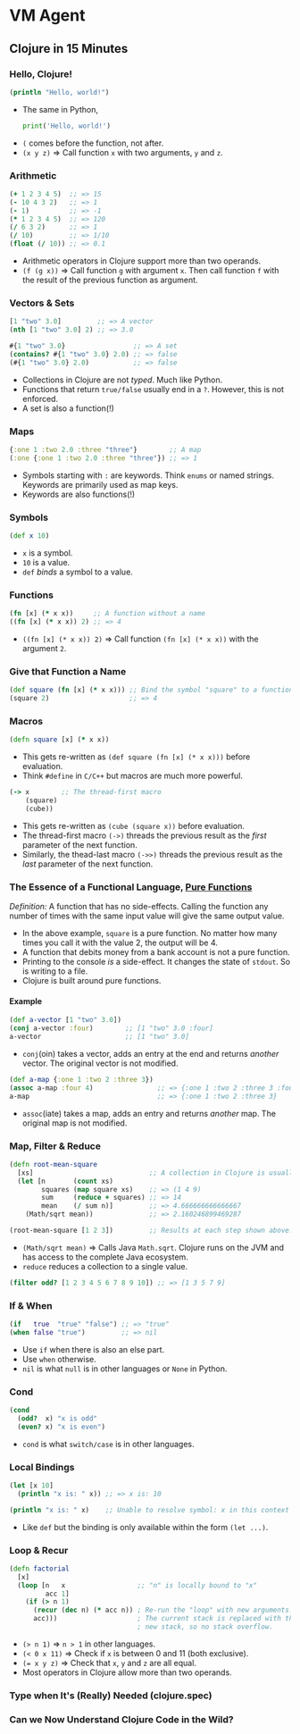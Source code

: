 # VM Agent

## Clojure in 15 Minutes

### Hello, Clojure!

```clojure
(println "Hello, world!")
```

- The same in Python,
    ```python
    print('Hello, world!')
    ```
- `(` comes before the function, not after.
- `(x y z)` => Call function `x` with two arguments, `y` and `z`.

### Arithmetic

```clojure
(+ 1 2 3 4 5)  ;; => 15
(- 10 4 3 2)   ;; => 1
(- 1)          ;; => -1
(* 1 2 3 4 5)  ;; => 120
(/ 6 3 2)      ;; => 1
(/ 10)         ;; => 1/10
(float (/ 10)) ;; => 0.1
```

- Arithmetic operators in Clojure support more than two operands.
- `(f (g x))` => Call function `g` with argument `x`. Then call function `f` with the result of the previous function as argument.

### Vectors & Sets

```clojure
[1 "two" 3.0]         ;; => A vector
(nth [1 "two" 3.0] 2) ;; => 3.0

#{1 "two" 3.0}                 ;; => A set
(contains? #{1 "two" 3.0} 2.0) ;; => false
(#{1 "two" 3.0} 2.0)           ;; => false
```

- Collections in Clojure are not *typed*. Much like Python.
- Functions that return `true/false` usually end in a `?`. However, this is not enforced.
- A set is also a function(!)

### Maps

```clojure
{:one 1 :two 2.0 :three "three"}        ;; A map
(:one {:one 1 :two 2.0 :three "three"}) ;; => 1
```

- Symbols starting with `:` are keywords. Think `enums` or named strings. Keywords are primarily used as map keys.
- Keywords are also functions(!)

### Symbols

```clojure
(def x 10)
```

- `x` is a symbol.
- `10` is a value.
- `def` *binds* a symbol to a value.

### Functions

```clojure
(fn [x] (* x x))     ;; A function without a name
((fn [x] (* x x)) 2) ;; => 4
```

- `((fn [x] (* x x)) 2)` => Call function `(fn [x] (* x x))` with the argument `2`.

### Give that Function a Name

```clojure
(def square (fn [x] (* x x))) ;; Bind the symbol "square" to a function
(square 2)                    ;; => 4
```

### Macros

```clojure
(defn square [x] (* x x))
```

- This gets re-written as `(def square (fn [x] (* x x)))` before evaluation.
- Think `#define` in `C/C++` but macros are much more powerful.

```clojure
(-> x        ;; The thread-first macro
    (square)
    (cube))
```

- This gets re-written as `(cube (square x))` before evaluation.
- The thread-first macro `(->)` threads the previous result as the *first* parameter of the next function.
- Similarly, the thead-last macro `(->>)` threads the previous result as the *last* parameter of the next function.

### The Essence of a Functional Language, [Pure Functions](https://en.wikipedia.org/wiki/Pure_function)

*Definition:* A function that has no side-effects. Calling the function any number of times with the same input value will give the same output value.

- In the above example, `square` is a pure function. No matter how many times you call it with the value 2, the output will be 4.
- A function that debits money from a bank account is not a pure function.
- Printing to the console *is* a side-effect. It changes the state of `stdout`. So is writing to a file.
- Clojure is built around pure functions.

#### Example

```clojure
(def a-vector [1 "two" 3.0])
(conj a-vector :four)        ;; [1 "two" 3.0 :four]
a-vector                     ;; [1 "two" 3.0]
```

- `conj`(oin) takes a vector, adds an entry at the end and returns *another* vector. The original vector is not modified.

```clojure
(def a-map {:one 1 :two 2 :three 3})
(assoc a-map :four 4)                ;; => {:one 1 :two 2 :three 3 :four 4}
a-map                                ;; => {:one 1 :two 2 :three 3}
```

- `assoc`(iate) takes a map, adds an entry and returns *another* map. The original map is not modified.

### Map, Filter & Reduce

```clojure
(defn root-mean-square
  [xs]                             ;; A collection in Clojure is usually named xs, ys etc.
  (let [n       (count xs)
        squares (map square xs)    ;; => (1 4 9)
        sum     (reduce + squares) ;; => 14
        mean    (/ sum n)]         ;; => 4.666666666666667
    (Math/sqrt mean))              ;; => 2.160246899469287

(root-mean-square [1 2 3])         ;; Results at each step shown above.
```

- `(Math/sqrt mean)` => Calls Java `Math.sqrt`. Clojure runs on the JVM and has access to the complete Java ecosystem.
- `reduce` reduces a collection to a single value.

```clojure
(filter odd? [1 2 3 4 5 6 7 8 9 10]) ;; => [1 3 5 7 9]
```

### If & When

```clojure
(if   true  "true" "false") ;; => "true"
(when false "true")         ;; => nil
```

- Use `if` when there is also an else part.
- Use `when` otherwise.
- `nil` is what `null` is in other languages or `None` in Python.

### Cond

```clojure
(cond
  (odd?  x) "x is odd"
  (even? x) "x is even")
```

- `cond` is what `switch/case` is in other languages.

### Local Bindings

```clojure
(let [x 10]
  (println "x is: " x)) ;; => x is: 10

(println "x is: " x)    ;; Unable to resolve symbol: x in this context
```

- Like `def` but the binding is only available within the form `(let ...)`.

### Loop & Recur

```clojure
(defn factorial
  [x]
  (loop [n   x                  ;; "n" is locally bound to "x"
         acc 1]
    (if (> n 1)
      (recur (dec n) (* acc n)) ; Re-run the "loop" with new arguments.
      acc)))                    ; The current stack is replaced with the
                                ; new stack, so no stack overflow.
```

- `(> n 1)` => `n > 1` in other languages.
- `(< 0 x 11)` => Check if `x` is between 0 and 11 (both exclusive).
- `(= x y z)` => Check that `x`, `y` and `z` are all equal.
- Most operators in Clojure allow more than two operands.

### Type when It's (Really) Needed (clojure.spec)

### Can we Now Understand Clojure Code in the Wild?
